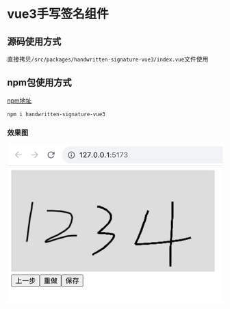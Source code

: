 # vue3手写签名组件

## 源码使用方式
直接拷贝`/src/packages/handwritten-signature-vue3/index.vue`文件使用

## npm包使用方式
[npm地址](https://www.npmjs.com/package/handwritten-signature-vue3)

```
npm i handwritten-signature-vue3
```

### 效果图
![](demo.png)